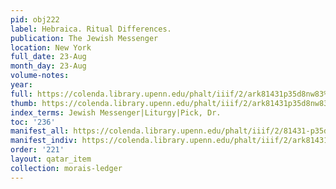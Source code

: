 ```yaml
---
pid: obj222
label: Hebraica. Ritual Differences.
publication: The Jewish Messenger
location: New York
full_date: 23-Aug
month_day: 23-Aug
volume-notes:
year:
full: https://colenda.library.upenn.edu/phalt/iiif/2/ark81431p35d8nw83%2FSHA256E-s7654538--3487579c8e8785868b480e0125dc27195ec1fd09a4264bd5a2ef4362855f06f9.jpeg/full/3500,/0/default.jpg
thumb: https://colenda.library.upenn.edu/phalt/iiif/2/ark81431p35d8nw83%2FSHA256E-s7654538--3487579c8e8785868b480e0125dc27195ec1fd09a4264bd5a2ef4362855f06f9.jpeg/full/!200,200/0/default.jpg
index_terms: Jewish Messenger|Liturgy|Pick, Dr.
toc: '236'
manifest_all: https://colenda.library.upenn.edu/phalt/iiif/2/81431-p35d8nw83/manifest
manifest_indiv: https://colenda.library.upenn.edu/phalt/iiif/2/ark81431p35d8nw83%2FSHA256E-s7654538--3487579c8e8785868b480e0125dc27195ec1fd09a4264bd5a2ef4362855f06f9.jpeg
order: '221'
layout: qatar_item
collection: morais-ledger
---
```

